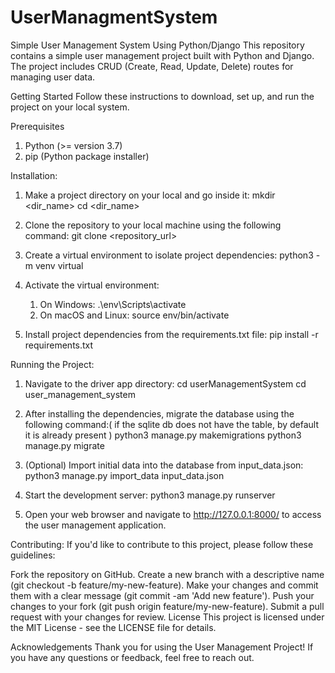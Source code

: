 # UserManagmentSystem
Simple User Management System Using Python/Django 
This repository contains a simple user management project built with Python and Django. The project includes CRUD (Create, Read, Update, Delete) routes for managing user data.

Getting Started
Follow these instructions to download, set up, and run the project on your local system.

Prerequisites
1. Python (>= version 3.7)
2. pip (Python package installer)

Installation:
1. Make a project directory on your local and go inside it:
  mkdir <dir_name>
  cd <dir_name>

2. Clone the repository to your local machine using the following command:
  git clone <repository_url>

3. Create a virtual environment to isolate project dependencies:
  python3 -m venv virtual

4. Activate the virtual environment:

	1. On Windows:
			.\env\Scripts\activate
	2. On macOS and Linux:
		source env/bin/activate

6. Install project dependencies from the requirements.txt file:
  pip install -r requirements.txt

Running the Project:
1. Navigate to the driver app directory:
  cd userManagementSystem
  cd user_management_system

3. After installing the dependencies, migrate the database using the following command:( if the sqlite db does not have the table, by default it is already present )
  python3 manage.py makemigrations
  python3 manage.py migrate

4. (Optional) Import initial data into the database from input_data.json:
  python3 manage.py import_data input_data.json

5. Start the development server:
  python3 manage.py runserver

6. Open your web browser and navigate to http://127.0.0.1:8000/ to access the user management application.

Contributing:
If you'd like to contribute to this project, please follow these guidelines:

Fork the repository on GitHub.
Create a new branch with a descriptive name (git checkout -b feature/my-new-feature).
Make your changes and commit them with a clear message (git commit -am 'Add new feature').
Push your changes to your fork (git push origin feature/my-new-feature).
Submit a pull request with your changes for review.
License
This project is licensed under the MIT License - see the LICENSE file for details.

Acknowledgements
Thank you for using the User Management Project! If you have any questions or feedback, feel free to reach out.

